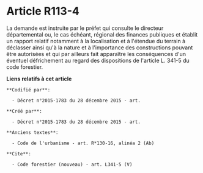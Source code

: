# Article R113-4

La demande est instruite par le préfet qui consulte le directeur départemental ou, le cas échéant, régional des finances
publiques et établit un rapport relatif notamment à la localisation et à l'étendue du terrain à déclasser ainsi qu'à la
nature et à l'importance des constructions pouvant être autorisées et qui par ailleurs fait apparaître les conséquences d'un
éventuel défrichement au regard des dispositions de l'article L. 341-5 du code forestier.

**Liens relatifs à cet article**

	**Codifié par**:

	  - Décret n°2015-1783 du 28 décembre 2015 - art.

	**Créé par**:

	  - Décret n°2015-1783 du 28 décembre 2015 - art.

	**Anciens textes**:

	  - Code de l'urbanisme - art. R*130-16, alinéa 2 (Ab)

	**Cite**:

	  - Code forestier (nouveau) - art. L341-5 (V)
